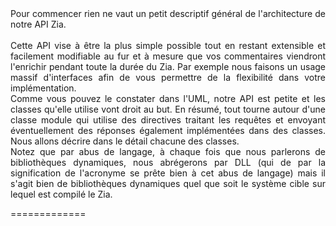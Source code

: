 <div align="justify">
Pour commencer rien ne vaut un petit descriptif général de l'architecture de notre API Zia. <br><br> 
Cette API vise à être la plus simple possible tout en restant extensible et facilement modifiable au fur et à mesure que vos commentaires viendront l'enrichir pendant toute la durée du Zia. Par exemple nous faisons un usage massif d'interfaces afin de vous permettre de la flexibilité dans votre implémentation.<br>
Comme vous pouvez le constater dans l'UML, notre API est petite et les classes qu'elle utilise vont droit au but. En résumé, tout tourne autour d'une classe module qui utilise des directives traitant les requêtes et envoyant éventuellement des réponses également implémentées dans des classes. Nous allons décrire dans le détail chacune des classes. <br>
Notez que par abus de langage, à chaque fois que nous parlerons de bibliothèques dynamiques, nous abrégerons par DLL (qui de par la signification de l'acronyme se prête bien à cet abus de langage) mais il s'agit bien de bibliothèques dynamiques quel que soit le système cible sur lequel est compilé le Zia. <br>
</div>

=============
